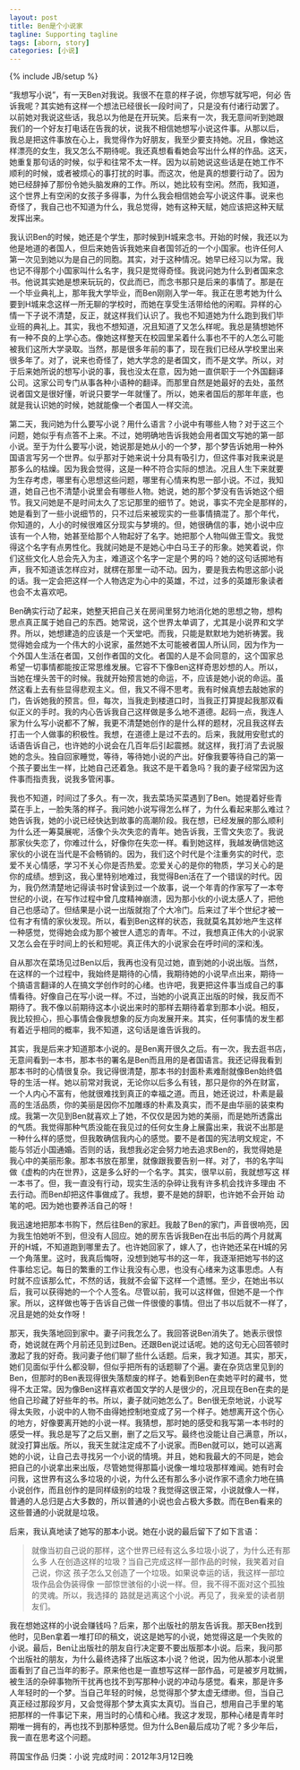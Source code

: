 ```yaml
---
layout: post
title: Ben是个小说家
tagline: Supporting tagline
tags: [aborn, story]
categories: [小说]
---
```

{% include JB/setup %}

“我想写小说”，有一天Ben对我说。我很不在意的样子说，你想写就写吧，何必
告诉我呢？其实她有这样一个想法已经很长一段时间了，只是没有付诸行动罢了。
以前她对我说这些话，我总以为他是在开玩笑。后来有一次，我无意间听到她跟
我们的一个好友打电话在告我的状，说我不相信她想写小说这件事。从那以后，
我总是把这件事放在心上，我觉得作为好朋友，我至少要支持她。况且，像她这
样漂亮的女生，我又怎么不期待呢。我还真想看看她会写出什么样的作品。这天，
她重复那句话的时候，似乎和往常不太一样。因为以前她说这些话是在她工作不
顺利的时候，或者被烦心的事打扰的时事。而这次，他是真的想要行动了。因为
她已经辞掉了那份令她头脑发麻的工作。所以，她比较有空闲。然而，我知道，
这个世界上有空闲的女孩子多得事，为什么我会相信她会写小说这件事。说来也
奇怪了，我自己也不知道为什么，我总觉得，她有这种天赋，她应该把这种天赋
发挥出来。 
 
我认识Ben的时候，她还是个学生，那时候到H城来念书。开始的时候，我还以为
他是地道的者国人，但后来她告诉我她来自者国邻近的一个小国家。也许任何人
第一次见到她以为是自己的同胞。其实，对于这种情况。她早已经习以为常。我
也记不得那个小国家叫什么名字，我只是觉得奇怪。我说问她为什么到者国来念
书。他说其实她是想来玩玩的，仅此而已，而念书那只是后来的事情了。那是在
一个毕业典礼上，那年我大学毕业，而Ben刚刚入学一年。我正在思考她为什么
要到H城来念这样一所无聊的学校时，而她在享受生活带给他的闲暇。异样的心
情一下子说不清楚，反正，就这样我们认识了。我也不知道她为什么跑到我们毕
业班的典礼上。其实，我也不想知道，况且知道了又怎么样呢。我总是猜想她怀
有一种不良的上学心态。像她这样整天在校园里呆着什么事也不干的人怎么可能
被我们这所大学录取。当然，那是很多年前的事了，现在我们已经从学校里出来
很多年了。对了，说来也奇怪了，她大学念的是者国文，而不是文学。所以，对
于后来她所说的想写小说的事，我也没太在意，因为她一直供职于一个外国翻译
公司。这家公司专门从事各种小语种的翻译。而那里自然是她最好的去处，虽然
说者国文是很好懂，听说只要学一年就懂了。所以，她来者国后的那年年底，也
就是我认识她的时候，她就能像一个者国人一样交流。 
 
第二天，我问她为什么要写小说？用什么语言？小说中有哪些人物？对于这三个
问题，她似乎有点答不上来。不过，她明确地告诉我她会用者国文写她的第一部
小说。至于为什么要写小说，她说那是她从小的一个梦，那个梦告诉她用一种外
国语言写另一个世界。似乎那对于她来说十分具有吸引力，但这件事对我来说是
那多么的枯燥。因为我会觉得，这是一种不符合实际的想法。况且人生下来就要
为生存考虑，哪里有心思想这些问题，哪里有心情来构思一部小说。不过，我知
道，她自己也不清楚小说里会有哪些人物。她说，她的那个梦没有告诉她这个细
节。我又问她是不是时间太久了忘记那里的细节了。她说，事实不完全是那样的，
她是看到了一些小说细节的，只不过后来被现实的一些事情搞混了。那个年代，
你知道的，人小的时候很难区分现实与梦境的。但，她很确信的事，她小说中应
该有一个人物，她甚至给那个人物起好了名字。她把那个人物叫做王雪文。我觉
得这个名字有点男性化。我就问她是不是她心中白马王子的形象。她笑着说，你
们这些文化人总会先入为主，难道这个名字一定是个男的吗？她的这句话掷地有
声，我不知道该怎样应对，就楞在那里一动不动。因为，要是我去构思这部小说
的话。我一定会把这样一个人物选定为心中的英雄，不过，过多的英雄形象读者
也会不太喜欢吧。 
 
Ben确实行动了起来，她整天把自己关在房间里努力地消化她的思想之物，想构
思点真正属于她自己的东西。她常说，这个世界太单调了，尤其是小说界和文学
界。所以，她想建造的应该是一个天堂吧。而我，只能是默默地为她祈祷罢。我
觉得她会成为一个伟大的小说家，虽然她不太可能被者国人所认同，因为作为一
个外国人生活在者国，又创作者国的文化。者国的人是不会同意的，这个国家总
希望一切事情都能按正常思维发展。它容不下像Ben这样奇思妙想的人。所以，
当她在埋头苦干的时候。我就开始预言她的命运，不，应该是她小说的命运。虽
然这看上去有些显得悲观主义。但，我又不得不思考。我有时候真想去敲她家的
门，告诉她我的预言。但，每次，当我走到楼道口时，当我正打算提起我那双看
似正义的手时。我的内心告诉我自己这样做是多么地不道德。起码一点，我连人
家为什么写小说都不了解，我更不清楚她创作的是什么样的题材，况且我这样去
打击一个人做事的积极性。我想，在道德上是过不去的。后来，我就用安慰式的
话语告诉自己，也许她的小说会在几百年后引起震撼。就这样，我打消了去说服
她的念头。独自回家睡觉，等待，等待她小说的产出。好像我要等待自己的第一
个孩子要出生一样，比她自己还着急。我这不是干着急吗？我的妻子经常因为这
件事而指责我，说我多管闲事。 
 
我也不知道，时间过了多久。有一次，我去菜场买菜遇到了Ben。她提着好些青
菜在手上，一脸失落的样子。我问她小说写得怎么样了，为什么看起来那么难过？
她告诉我，她的小说已经快达到故事的高潮阶段。我在想，已经发展的那么顺利
为什么还一筹莫展呢，活像个头次失恋的青年。她告诉我，王雪文失恋了。我说
那家伙失恋了，你难过什么，好像你在失恋一样。看到她这样，我越发确信她这
家伙的小说在当代是不会畅销的。因为，我们这个时代是个注重务实的时代，恋
爱不关心情感，学习不关心你是否热爱。恋爱关心的是你的物质，学习关心的是
你的成绩。想到这，我心里特别地难过，我觉得Ben活在了一个错误的时代。因
为，我仍然清楚地记得读书时曾读到过一个故事，说一个年青的作家写了一本夸
世纪的小说，在写作过程中曾几度精神崩溃，因为那小伙的小说太感人了，把他
自己也感动了。但结果是小说一出版就抱了个大冷门。后来过了半个世纪才被一
位有才有情的家伙发现。所以，看到Ben这样的状态，我就莫名其妙地产生这样
一种感觉，觉得她会成为那个被世人遗忘的青年。不过，我想真正伟大的小说家
又怎么会在乎时间上的长和短呢。真正伟大的小说家会在呼时间的深和浅。 
 
自从那次在菜场见过Ben以后，我再也没有见过她，直到她的小说出版。当然，
在这样的一个过程中，我始终是期待的心情，我期待她的小说早点出来，期待一
个搞语言翻译的人在搞文学创作时的心绪。也许吧，我更把这件事当成自己的事
情看待。好像自己在写小说一样。不过，当她的小说真正出版的时候，我反而不
期待了。我不像以前期待这本小说出来时的那样去期待着拿到那本小说。相反，
我比较担心，担心事情会像我想象的反方向发展开来。其实，任何事情的发生都
有着近乎相同的概率，我不知道，这句话是谁告诉我的。 
 
其实，我是后来才知道那本小说的。是Ben离开很久之后。有一次，我去逛书店，
无意间看到一本书，那本书的署名是Ben而且用的是者国语言。我还记得我看到
那本书时的心情很复杂。我记得很清楚，那本书的封面朴素难耐就像Ben始终倡
导的生活一样。她以前常对我说，无论你以后多么有钱，那只是你的外在财富，
一个人内心不富有，他就很难找到真正的幸福之道。而且，她还说过，朴素是最
高的生活品质，你的美丽是因你不加雕琢的朴素及真实，而不是由华丽的装束构
成。我第一次见到Ben就喜欢上了她，不仅仅是因为她的美丽，而是她所透露出
的气质。我觉得那种气质没能在我见过的任何女生身上展露出来，我说不出那是
一种什么样的感觉，但我敢确信我内心的感觉。要不是者国的宪法明文规定，不
能与邻近小国通婚。否则的话，我想我必定会努力地去追求Ben的，我觉得她是
我心中的美丽形象。那本书放在那里，就像跟我要告别一样。对了，书的名字叫
做《虚构的内在世界》，这是多么好的一个名字。其实，很早以前，我就想写这
样一本书了。但，我一直没有行动，现实生活的杂碎让我有许多机会找许多理由
不去行动。而Ben却把这件事做成了。我想，要不是她的辞职，也许她不会开始
动笔的吧。因为她也要养活自己的呀！ 
 
我迅速地把那本书购下，然后往Ben的家赶。我敲了Ben的家门，声音很响亮，因
为我生怕她听不到，但没有人回应。她的房东告诉我Ben在出书后的两个月就离
开的H城，不知道跑到哪里去了。也许她回家了，嫁人了，也许她还呆在H城的另
一个角落里。这时，我真后悔呀，没想到她写书的这一年，我逐渐把她写书的这
件事给忘记。每日的繁重的工作让我没有心思，也没有心绪来为这事思虑。人有
时就不应该那么忙，不然的话，我就不会留下这样一个遗憾。至少，在她出书以
后，我可以获得她的一个个人签名。尽管以前，我可以这样做，但她不是一个作
家。所以，这样做也等于告诉自己做一件很傻的事情。但出了书以后就不一样了，
况且是她的处女作呀！ 
 
那天，我失落地回到家中。妻子问我怎么了。我回答说Ben消失了。她表示很惊
奇，她说就在两个月前还见到过Ben。还跟Ben说过话呢。她的这句无心回答顿时
激起了我的好奇。我问妻子他们聊了些什么话题。后来，我才知道。其实，那天，
她们见面似乎什么都没聊，但似乎把所有的话题聊了个遍。妻在杂货店里见到的
Ben，但那时的Ben表现得很失落颓废的样子。她看到Ben在卖她平时的藏书，觉
得不太正常。因为像Ben这样喜欢者国文学的人是很少的，况且现在Ben在卖的是
他自己珍藏了好些年的书。所以，妻子就问她怎么了。Ben很无奈地说，小说写
得太失败，小说中的人物不由得她控制地变成了另一个样子。她想离开这个伤心
的地方，好像要离开她的小说一样。我猜想，那时她的感受和我写第一本书时的
感受一样。我总是写了之后又删，删了之后又写。最终也没能让自己满意，所以，
就没打算出版。所以，我天生就注定成不了小说家。而Ben就可以，她可以逃离
她的小说，让自己去寻找另一个小说的情境。并且，她和我最大的不同是，她会
把自己的小说拿出来出版，尽管她觉得那篇小说像一堆垃圾那样难闻。她有时会
问我，这世界有这么多垃圾的小说，为什么还有那么多小说作家不遗余力地在搞
小说创作，而且创作的是同样级别的垃圾？我觉得这很正常，小说就像人一样，
普通的人总归是占大多数的，所以普通的小说也会占极大多数。而在Ben看来的
这些普通的小说就是垃圾。

后来，我认真地读了她写的那本小说。她在小说的最后留下了如下言语：
 
> 就像当初自己说的那样，这个世界已经有这么多垃圾小说了，为什么还有那么多
> 人在创造这样的垃圾？当自己完成这样一部作品的时候，我笑着对自己说，你这
> 孩子怎么又创造了一个垃圾。如果说幸运的话，我这样一部垃圾作品会伪装得像
> 一部惊世骇俗的小说一样。但，我不得不面对这个孤独的灵魂。所以，我选择的
> 路就是逃离这个小说。再见了，我亲爱的读者朋友们。 
 
我在想她这样的小说会赚钱吗？后来，那个出版社的朋友告诉我。那天Ben找到
他时，见Ben拿着一堆打印的稿文，说这是她写的小说，她觉得这是一个失败的
小说。最后，Ben让出版社的朋友自行决定要不要出版那本小说。后来，我问那
个出版社的朋友，为什么最终选择了出版这本小说？他说，因为他从那本小说里
面看到了自己当年的影子。原来他也是一直想写这样一部作品，可是被岁月耽搁，
被生活的杂碎事物所干扰再也找不到写那种小说的冲动与感觉。看来，那是许多
人年轻时的一个梦。当自己年轻的时候，总觉得那个梦太虚无缥缈。但，当自己
真正经过那段岁月，又会觉得那个梦太真实太真切。当自己，想用自己手里的笔
把那样的一件事记下来，用当时的心情和心绪。我这才发现，那种心绪是青年时
期唯一拥有的，再也找不到那种感觉。但为什么Ben最后成功了呢？多少年后，
我一直在思考这个问题。 
 
蒋国宝作品    归类：小说    完成时间：2012年3月12日晚

